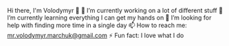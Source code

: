 Hi there, I'm Volodymyr 👋
🔭 I’m currently working on a lot of different stuff
🌱 I’m currently learning everything I can get my hands on
🤔 I’m looking for help with finding more time in a single day
📫 How to reach me: mr.volodymyr.marchuk@gmail.com
⚡ Fun fact: I love what I do

